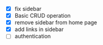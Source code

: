 - [x] fix sidebar
- [x] Basic CRUD operation
- [x] remove sidebar from home page
- [x] add links in sidebar
- [ ] authentication